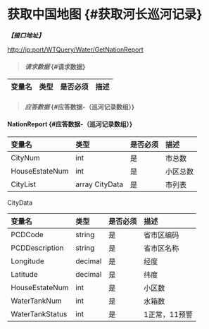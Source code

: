 # 获取中国地图 {#获取河长巡河记录}

_**【接口地址】**_

[http://ip:port/WTQuery/Water/GetNationReport](http://ip:port/WTQuery/Water/GetNationReport)

> #### _请求数据_ {#请求数据}

| 变量名 | 类型 | 是否必须 | 描述 |
| :--- | :--- | :--- | :--- |


> #### _应答数据_ {#应答数据-（巡河记录数组）}

#### NationReport {#应答数据-（巡河记录数组）}

| 变量名 | 类型 | 是否必须 | 描述 |
| :--- | :--- | :--- | :--- |
| CityNum | int | 是 | 市总数 |
| HouseEstateNum | int | 是 | 小区总数 |
| CityList | array CityData | 是 | 市列表 |

CityData

| 变量名 | 类型 | 是否必须 | 描述 |
| :--- | :--- | :--- | :--- |
| PCDCode | string | 是 | 省市区编码 |
| PCDDescription | string | 是 | 省市区名称 |
| Longitude | decimal | 是 | 经度 |
| Latitude | decimal | 是 | 纬度 |
| HouseEstateNum | int | 是 | 小区数 |
| WaterTankNum | int | 是 | 水箱数 |
| WaterTankStatus | int | 是 | 1正常，11预警 |



